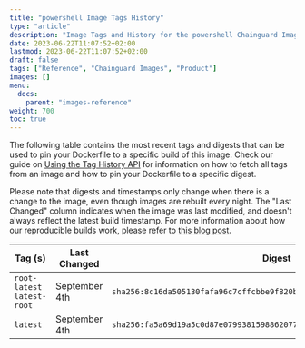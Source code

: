 ```yaml
---
title: "powershell Image Tags History"
type: "article"
description: "Image Tags and History for the powershell Chainguard Image"
date: 2023-06-22T11:07:52+02:00
lastmod: 2023-06-22T11:07:52+02:00
draft: false
tags: ["Reference", "Chainguard Images", "Product"]
images: []
menu:
  docs:
    parent: "images-reference"
weight: 700
toc: true
---
```


The following table contains the most recent tags and digests that can be used to pin your Dockerfile to a specific build of this image. Check our guide on [Using the Tag History API](/chainguard/chainguard-images/using-the-tag-history-api/) for information on how to fetch all tags from an image and how to pin your Dockerfile to a specific digest.

Please note that digests and timestamps only change when there is a change to the image, even though images are rebuilt every night. The "Last Changed" column indicates when the image was last modified, and doesn't always reflect the latest build timestamp. For more information about how our reproducible builds work, please refer to [this blog post](https://www.chainguard.dev/unchained/reproducing-chainguards-reproducible-image-builds).

| Tag (s)                      | Last Changed  | Digest                                                                    |
|------------------------------|---------------|---------------------------------------------------------------------------|
|  `root-latest` `latest-root` | September 4th | `sha256:8c16da505130fafa96c7cffcbbe9f820b75d5cb23b85e7c6528369a3814cee3a` |
|  `latest`                    | September 4th | `sha256:fa5a69d19a5c0d87e0799381598862077e4c9341227819633dcb9c6eb82dcbfc` |
